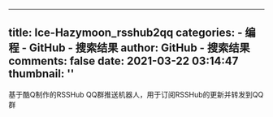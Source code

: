 
---
title: Ice-Hazymoon_rsshub2qq
categories: 
    - 编程
    - GitHub - 搜索结果
author: GitHub - 搜索结果
comments: false
date: 2021-03-22 03:14:47
thumbnail: ''
---

<div>   
基于酷Q制作的RSSHub QQ群推送机器人，用于订阅RSSHub的更新并转发到QQ群  
</div>
            